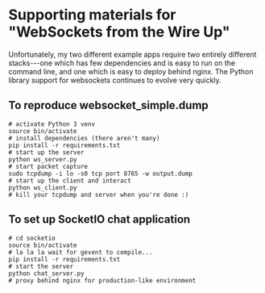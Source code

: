 # Supporting materials for "WebSockets from the Wire Up"

Unfortunately, my two different example apps require two entirely different
stacks---one which has few dependencies and is easy to run on the command line,
and one which is easy to deploy behind nginx. The Python library support
for websockets continues to evolve very quickly.

## To reproduce websocket_simple.dump

	# activate Python 3 venv
	source bin/activate
	# install dependencies (there aren't many)
	pip install -r requirements.txt
	# start up the server
	python ws_server.py
	# start packet capture
	sudo tcpdump -i lo -s0 tcp port 8765 -w output.dump
	# start up the client and interact
	python ws_client.py
	# kill your tcpdump and server when you're done :)

## To set up SocketIO chat application

	# cd socketio
	source bin/activate
	# la la la wait for gevent to compile...
	pip install -r requirements.txt
	# start the server
	python chat_server.py
	# proxy behind nginx for production-like environment
